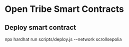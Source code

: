 # Open Tribe Smart Contracts


## Deploy smart contract

npx hardhat run scripts/deploy.js --network scrollsepolia 

